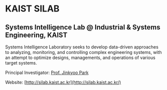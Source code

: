 # KAIST SILAB
## Systems Intelligence Lab @ Industrial & Systems Engineering, KAIST



Systems Intelligence Laboratory seeks to develop data-driven approaches to analyzing, monitoring, and controlling complex engineering systems, with an attempt to optimize designs, managements, and operations of various target systems.

Principal Investigator: [Prof. Jinkyoo Park](http://silab.kaist.ac.kr/our-team/)

Website: [http://silab.kaist.ac.kr](http://silab.kaist.ac.kr/)
